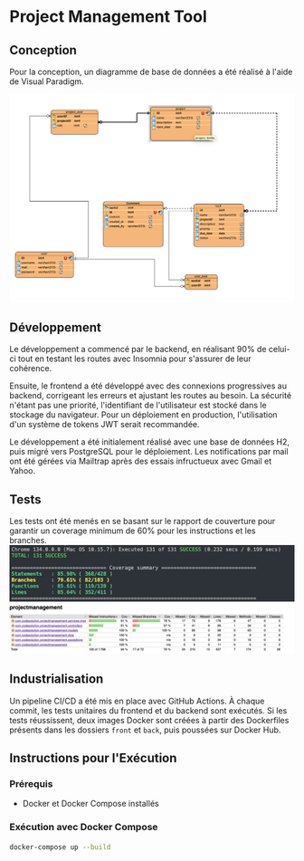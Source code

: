 # Project Management Tool

## Conception

Pour la conception, un diagramme de base de données a été réalisé à l'aide de Visual Paradigm.

![Diagramme ERD](ERD.png)

## Développement

Le développement a commencé par le backend, en réalisant 90% de celui-ci tout en testant les routes avec Insomnia pour s'assurer de leur cohérence.

Ensuite, le frontend a été développé avec des connexions progressives au backend, corrigeant les erreurs et ajustant les routes au besoin. La sécurité n'étant pas une priorité, l'identifiant de l'utilisateur est stocké dans le stockage du navigateur. Pour un déploiement en production, l'utilisation d'un système de tokens JWT serait recommandée.

Le développement a été initialement réalisé avec une base de données H2, puis migré vers PostgreSQL pour le déploiement. Les notifications par mail ont été gérées via Mailtrap après des essais infructueux avec Gmail et Yahoo.

## Tests

Les tests ont été menés en se basant sur le rapport de couverture pour garantir un coverage minimum de 60% pour les instructions et les branches.
![Rapport Coverage Front](rapport_coverage_front.png)
![Rapport Coverage Back](rapport_coverage_back.png)
## Industrialisation

Un pipeline CI/CD a été mis en place avec GitHub Actions. À chaque commit, les tests unitaires du frontend et du backend sont exécutés. Si les tests réussissent, deux images Docker sont créées à partir des Dockerfiles présents dans les dossiers `front` et `back`, puis poussées sur Docker Hub.

## Instructions pour l'Exécution

### Prérequis

-  Docker et Docker Compose installés

### Exécution avec Docker Compose

```bash
docker-compose up --build
